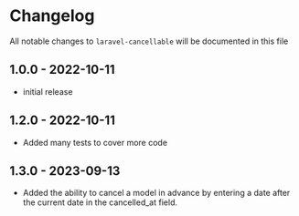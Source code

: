 # Changelog

All notable changes to `laravel-cancellable` will be documented in this file

## 1.0.0 - 2022-10-11

- initial release  

## 1.2.0 - 2022-10-11

- Added many tests to cover more code  

## 1.3.0 - 2023-09-13

- Added the ability to cancel a model in advance by entering a date after the current date in the cancelled_at field.
